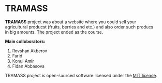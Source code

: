 # TRAMASS

**TRAMASS** project was about a website where you could sell your agricultural producst (fruits, berries and etc.) and also order such producs in big amounts. The project ended as the course.

**Main colloborators:**
1. Rovshan Akberov
2. Farid
3. Konul Amir
4. Fidan Abbasova

TRAMASS project is open-sourced software licensed under the [MIT license](http://opensource.org/licenses/MIT).
